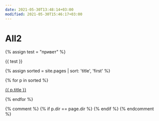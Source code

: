 ```yaml
---
date: 2021-05-30T13:48:14+03:00
modified: 2021-05-30T15:46:17+03:00
---
```


# All2

{% assign test = "привет" %}

{{ test }}

{% assign sorted = site.pages | sort: 'title', 'first' %}


<div id="navigation">
{% for p in sorted %}
<p><a href="{{ p.url }}">{{ p.title }}</a></p>
{% endfor %}
</div>

{% comment %}
{% if p.dir == page.dir %}
{% endif %}
{% endcomment %}
